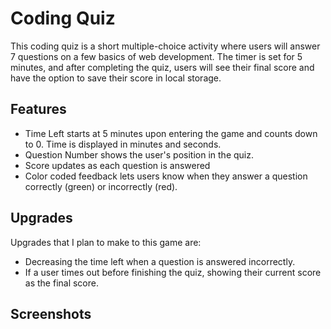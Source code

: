 # Coding Quiz

This coding quiz is a short multiple-choice activity where users will answer 7 questions on a few basics of web development. The timer is set for 5 minutes, and after completing the quiz, users will see their final score and have the option to save their score in local storage. 

## Features
- Time Left starts at 5 minutes upon entering the game and counts down to 0. Time is displayed in minutes and seconds.
- Question Number shows the user's position in the quiz.
- Score updates as each question is answered
- Color coded feedback lets users know when they answer a question correctly (green) or incorrectly (red).

## Upgrades
Upgrades that I plan to make to this game are:
- Decreasing the time left when a question is answered incorrectly.
- If a user times out before finishing the quiz, showing their current score as the final score. 

## Screenshots 
